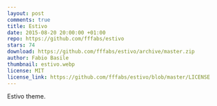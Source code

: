 ```yaml
---
layout: post
comments: true
title: Estivo
date: 2015-08-20 20:00:00 +01:00
repo: https://github.com/fffabs/estivo
stars: 74
download: https://github.com/fffabs/estivo/archive/master.zip
author: Fabio Basile
thumbnail: estivo.webp
license: MIT
license_link: https://github.com/fffabs/estivo/blob/master/LICENSE
---
```


Estivo theme.
